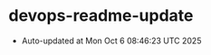 # devops-readme-update
<!--START_SECTION:activity-->
- Auto-updated at Mon Oct  6 08:46:23 UTC 2025
<!--END_SECTION:activity-->
